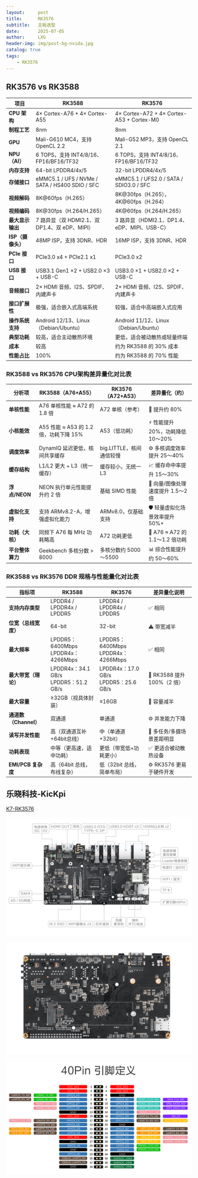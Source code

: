 ```yaml
---
layout:     post
title:      RK3576
subtitle:   主板选型
date:       2025-07-05
author:     LXG
header-img: img/post-bg-nvida.jpg
catalog: true
tags:
    - RK3576
---
```


## RK3576 vs RK3588

| 项目             | RK3588                                           | RK3576                                           |
|------------------|--------------------------------------------------|--------------------------------------------------|
| **CPU 架构**     | 4× Cortex-A76 + 4× Cortex-A55                   | 4× Cortex-A72 + 4× Cortex-A53 + Cortex-M0        |
| **制程工艺**     | 8nm                                              | 8nm                                              |
| **GPU**          | Mali-G610 MC4，支持 OpenCL 2.2                  | Mali-G52 MP3，支持 OpenCL 2.1                    |
| **NPU（AI）**     | 6 TOPS，支持 INT4/8/16、FP16/BF16/TF32          | 6 TOPS，支持 INT4/8/16、FP16/BF16/TF32           |
| **内存支持**     | 64-bit LPDDR4/4x/5                               | 32-bit LPDDR4/4x/5                               |
| **存储接口**     | eMMC5.1 / UFS / NVMe / SATA / HS400 SDIO / SFC  | eMMC5.1 / UFS2.0 / SATA / SDIO3.0 / SFC          |
| **视频解码**     | 8K@60fps（H.265）                                | 8K@30fps（H.265），4K@60fps（H.264）             |
| **视频编码**     | 8K@30fps（H.264/H.265）                          | 4K@60fps（H.264/H.265）                          |
| **最大显示输出** | 7 路异显（双 HDMI2.1、双 DP1.4、双 eDP、MIPI）  | 3 路异显（HDMI2.1、DP1.4、eDP、MIPI、USB-C）     |
| **ISP（摄像头）**| 48MP ISP，支持 3DNR、HDR                        | 16MP ISP，支持 3DNR、HDR                         |
| **PCIe 接口**    | PCIe3.0 x4 + PCIe2.1 x1                          | PCIe3.0 x2                                        |
| **USB 接口**     | USB3.1 Gen1 ×2 + USB2.0 ×3 + USB-C               | USB3.0 ×1 + USB2.0 ×2 + USB-C                     |
| **音频接口**     | 2× HDMI 音频、I2S、SPDIF、内建声卡              | 2× HDMI 音频、I2S、SPDIF、内建声卡              |
| **接口扩展性**   | 极强，适合嵌入式高端系统                         | 较强，适合中高端嵌入式应用                       |
| **操作系统支持** | Android 12/13、Linux（Debian/Ubuntu）           | Android 11/12、Linux（Debian/Ubuntu）           |
| **典型功耗**     | 较高，适合主动散热环境                           | 更低，适合被动散热或轻量终端                     |
| **成本**         | 较高                                             | 约为 RK3588 的 30% 成本                         |
| **性能占比**     | 100%                                             | 约为 RK3588 的 70% 性能                         |

### RK3588 vs RK3576 CPU架构差异量化对比表

| 分析项         | RK3588（A76+A55）               | RK3576（A72+A53）               | 差异量化（约）                  |
|----------------|--------------------------------|--------------------------------|---------------------------------|
| **单核性能**   | A76 单核性能 ≈ A72 的 1.8 倍   | A72 单核（参考）               | 🚀 提升约 80%                   |
| **小核能效**   | A55 性能 ≈ A53 的 1.2 倍，功耗下降 15% | A53（低功耗）                   | ⚡ 性能提升 20%，功耗降低 10～20% |
| **调度效率**   | DynamIQ 延迟更低，核间共享缓存 | big.LITTLE，核间通信较慢       | ⚙️ 多核调度效率提升 25～40%     |
| **缓存结构**   | L1/L2 更大 + L3（统一缓存）     | 缓存较小，无统一 L3            | 📈 缓存命中率提升 15～30%        |
| **浮点/NEON**  | NEON 执行单元性能提升约 2 倍    | 基础 SIMD 性能                  | 🎯 向量/图像处理速度提升 1.5～2 倍 |
| **虚拟化支持** | 支持 ARMv8.2-A，增强虚拟化能力 | ARMv8.0，仅基础支持             | 🛡️ 轻量虚拟化场景效率提升 50%+   |
| **功耗（大核）**| 同频下 A76 每 MHz 功耗略高     | A72 功耗更低                    | 🔋 A76 ≈ A72 的 1.1～1.2 倍功耗  |
| **平台整体算力**| Geekbench 多核分数 > 8000      | 多核分数约 5000～5500           | 📊 综合性能提升约 50～60%       |

### RK3588 vs RK3576 DDR 规格与性能量化对比表

| 指标项                   | RK3588                                | RK3576                                | 差异量化说明                           |
|--------------------------|----------------------------------------|----------------------------------------|----------------------------------------|
| **支持内存类型**         | LPDDR4 / LPDDR4x / LPDDR5              | LPDDR4 / LPDDR4x / LPDDR5              | ✅ 相同                                 |
| **位宽（总线宽度）**     | 64-bit                                 | 32-bit                                 | ⚠️ 带宽减半                             |
| **最大频率**             | LPDDR5：6400Mbps<br>LPDDR4x：4266Mbps | LPDDR5：6400Mbps<br>LPDDR4x：4266Mbps | ✅ 相同                                 |
| **最大带宽（理论）**     | LPDDR4x：34.1 GB/s<br>LPDDR5：51.2 GB/s| LPDDR4x：17.0 GB/s<br>LPDDR5：25.6 GB/s| 🚀 RK3588 提升 100%（2 倍）            |
| **最大容量**             | ≥32GB（视具体封装）                   | ≤16GB                                  | 🔺 容量减半                             |
| **通道数（Channel）**    | 双通道                                 | 单通道                                 | ⚙️ 并发能力下降                        |
| **读写并发性能**         | 高（双通道互补+64bit总线）             | 中（单通道+32bit）                     | 🧠 多任务/多摄场景差距明显              |
| **功耗表现**             | 中等（更高速，适中功耗）              | 更低（带宽低+功耗更小）               | ✅ 更适合被动散热设备                   |
| **EMI/PCB 复杂度**       | 高（64bit 总线，布线复杂）             | 低（32bit 总线，简单布局）            | ⚙️ RK3576 更易于硬件开发               |

## 乐晓科技-KicKpi

[K7-RK3576](https://tanzhs-private-organization.gitbook.io/kickpi-book/rk3576/zh/02-ru-men-bi-du/02-kuai-su-shi-yong)

![kickpi_rk3576](/images/rockchip/rk3576/kickpi_rk3576.png)

![kickpi_rk3576_2](/images/rockchip/rk3576/kickpi_rk3576_2.png)

![kickpi_rk3576_3](/images/rockchip/rk3576/kickpi_rk3576_3.png)




































